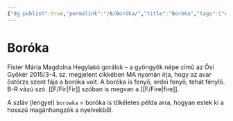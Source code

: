 ```yaml
---
{"dg-publish":true,"permalink":"/B/Boróka/","title":"Boróka","tags":["dg_uploaded"],"created":"2023-11-21T10:17","updated":"2023-11-21T10:17"}
---
```



# Boróka

Fister Mária Magdolna Hegylakó gorálok – a gyöngyök népe című az Ősi Gyökér 2015/3-4. sz. megjelent cikkében MA nyomán írja, hogy az avar őstörzs szent fája a boróka volt. A boróka is fenyő, erdei fenyő, tehát fénylő.  
B-R vázú szó. [[F/Fir\|Fir]] szóban is megvan a [[F/Fire\|fire]].  

A szláv (lengyel) `borowka` = boróka is tökéletes példa arra, hogyan estek ki a hosszú magánhangzók a nyelvekből.  